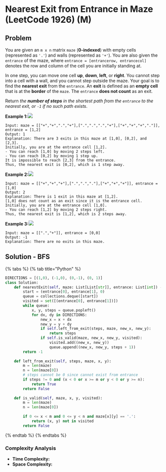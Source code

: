 # Nearest Exit from Entrance in Maze (LeetCode 1926) (M)

## Problem

You are given an `m x n` matrix `maze` (**0-indexed**) with empty cells (represented as `'.'`) and walls (represented as `'+'`). You are also given the `entrance` of the maze, where `entrance = [entrancerow, entrancecol]` denotes the row and column of the cell you are initially standing at.

In one step, you can move one cell **up**, **down**, **left**, or **right**. You cannot step into a cell with a wall, and you cannot step outside the maze. Your goal is to find the **nearest exit** from the `entrance`. An **exit** is defined as an **empty cell** that is at the **border** of the `maze`. The `entrance` **does not count** as an exit.

Return _the **number of steps** in the shortest path from the _`entrance`_ to the nearest exit, or _`-1`_ if no such path exists_.

**Example 1:**![](https://assets.leetcode.com/uploads/2021/06/04/nearest1-grid.jpg)

```
Input: maze = [["+","+",".","+"],[".",".",".","+"],["+","+","+","."]], entrance = [1,2]
Output: 1
Explanation: There are 3 exits in this maze at [1,0], [0,2], and [2,3].
Initially, you are at the entrance cell [1,2].
- You can reach [1,0] by moving 2 steps left.
- You can reach [0,2] by moving 1 step up.
It is impossible to reach [2,3] from the entrance.
Thus, the nearest exit is [0,2], which is 1 step away.
```

**Example 2:**![](https://assets.leetcode.com/uploads/2021/06/04/nearesr2-grid.jpg)

```
Input: maze = [["+","+","+"],[".",".","."],["+","+","+"]], entrance = [1,0]
Output: 2
Explanation: There is 1 exit in this maze at [1,2].
[1,0] does not count as an exit since it is the entrance cell.
Initially, you are at the entrance cell [1,0].
- You can reach [1,2] by moving 2 steps right.
Thus, the nearest exit is [1,2], which is 2 steps away.
```

**Example 3:**![](https://assets.leetcode.com/uploads/2021/06/04/nearest3-grid.jpg)

```
Input: maze = [[".","+"]], entrance = [0,0]
Output: -1
Explanation: There are no exits in this maze.
```

## Solution - BFS

{% tabs %}
{% tab title="Python" %}
```python
DIRECTIONS = [(1,0), (-1,0), (0,-1), (0, 1)]
class Solution:
    def nearestExit(self, maze: List[List[str]], entrance: List[int]) -> int:
        start = (entrance[0], entrance[1], 0)
        queue = collections.deque([start])
        visited = set([(entrance[0], entrance[1])])
        while queue:
            x, y, steps = queue.popleft()
            for dx, dy in DIRECTIONS:
                new_x = x + dx
                new_y = y + dy
                if self.left_from_exit(steps, maze, new_x, new_y):
                    return steps
                if self.is_valid(maze, new_x, new_y, visited):
                    visited.add((new_x, new_y))
                    queue.append((new_x, new_y, steps + 1))
        return -1
    
    def left_from_exit(self, steps, maze, x, y):
        m = len(maze)
        n = len(maze[0])
        # steps cannot be 0 since cannot exist from entrance
        if steps != 0 and (x < 0 or x >= m or y < 0 or y >= n):
            return True
        return False
    
    def is_valid(self, maze, x, y, visited):
        m = len(maze)
        n = len(maze[0])
        
        if 0 <= x < m and 0 <= y < n and maze[x][y] == '.':
            return (x, y) not in visited
        return False
```
{% endtab %}
{% endtabs %}

### Complexity Analysis

* **Time Complexity:**
* **Space Complexity:**
